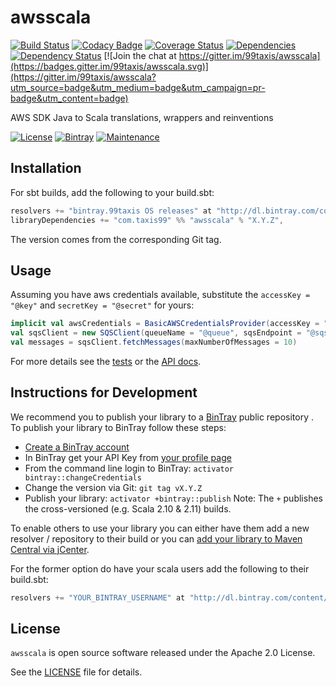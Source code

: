 # awsscala

[![Build Status](https://travis-ci.org/99taxis/awsscala.svg?branch=master)](https://travis-ci.org/99taxis/awsscala "Travis CI") [![Codacy Badge](https://api.codacy.com/project/badge/grade/106d6d09bfe746aa85a1d6c51803e01b)](https://www.codacy.com/app/99taxis/awsscala) [![Coverage Status](https://coveralls.io/repos/github/99taxis/awsscala/badge.svg?branch=master)](https://coveralls.io/github/99taxis/awsscala?branch=master "Coveralls") [![Dependencies](https://app.updateimpact.com/badge/704215565069324288/awsscala.svg?config=compile)](https://app.updateimpact.com/latest/704215565069324288/awsscala) [![Dependency Status](https://www.versioneye.com/user/projects/56e7b4d296f80c00362cd919/badge.svg?style=flat)](https://www.versioneye.com/user/projects/56e7b4d296f80c00362cd919) [![Join the chat at https://gitter.im/99taxis/awsscala](https://badges.gitter.im/99taxis/awsscala.svg)](https://gitter.im/99taxis/awsscala?utm_source=badge&utm_medium=badge&utm_campaign=pr-badge&utm_content=badge)

AWS SDK Java to Scala translations, wrappers and reinventions

[![License](http://img.shields.io/:license-Apache%202-red.svg)](https://github.com/99taxis/awsscala/blob/master/LICENSE "Apache 2.0 Licence") [![Bintray](https://img.shields.io/bintray/v/99taxis/maven/awsscala.svg)](https://bintray.com/99taxis/maven/awsscala/_latestVersion) [![Maintenance](https://img.shields.io/maintenance/yes/2016.svg)](https://github.com/99taxis/awsscala/commits/master)

## Installation

For sbt builds, add the following to your build.sbt:

```scala
resolvers += "bintray.99taxis OS releases" at "http://dl.bintray.com/content/99taxis/maven"
libraryDependencies += "com.taxis99" %% "awsscala" % "X.Y.Z",
```

The version comes from the corresponding Git tag.

## Usage

Assuming you have aws credentials available, substitute the `accessKey = "@key"` and `secretKey = "@secret"` for yours:

```scala
implicit val awsCredentials = BasicAWSCredentialsProvider(accessKey = "@key", secretKey = "@secret")
val sqsClient = new SQSClient(queueName = "@queue", sqsEndpoint = "@sqsEndpoint")
val messages = sqsClient.fetchMessages(maxNumberOfMessages = 10)
```

For more details see the [tests](https://github.com/99taxis/awsscala/tree/master/src/test/scala/com/taxis99/aws) or the [API docs](http://dev.99taxis.com/awsscala/latest/api/#com.taxis99.aws.package).

## Instructions for Development

We recommend you to publish your library to a [BinTray](https://bintray.com/) public repository .
To publish your library to BinTray follow these steps:

* [Create a BinTray account](https://bintray.com/)
* In BinTray get your API Key from [your profile page](https://bintray.com/profile/edit)
* From the command line login to BinTray: `activator bintray::changeCredentials`
* Change the version via Git:  `git tag vX.Y.Z`
* Publish your library: `activator +bintray::publish`
                Note: The `+` publishes the cross-versioned (e.g. Scala 2.10 & 2.11) builds.
                
                
To enable others to use your library you can either have them add a new resolver / repository to their build or you can [add your library to Maven Central via jCenter](http://blog.bintray.com/2014/02/11/bintray-as-pain-free-gateway-to-maven-central/).

For the former option do have your scala users add the following to their build.sbt:

```scala
resolvers += "YOUR_BINTRAY_USERNAME" at "http://dl.bintray.com/content/YOUR_BINTRAY_USERNAME/maven"
```

## License

`awsscala` is open source software released under the Apache 2.0 License.

See the [LICENSE](https://github.com/99taxis/awsscala/blob/master/LICENSE) file for details.
